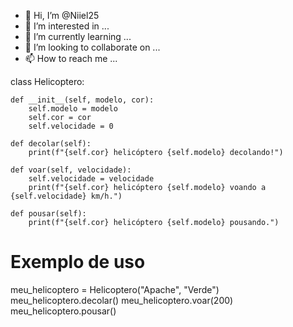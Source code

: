 - 👋 Hi, I’m @Niiel25
- 👀 I’m interested in ...
- 🌱 I’m currently learning ...
- 💞️ I’m looking to collaborate on ...
- 📫 How to reach me ...

<!---
Niiel25/Niiel25 is a ✨ special ✨ repository because its `README.md` (this file) appears on your GitHub profile.
You can click the Preview link to take a look at your changes.
--->class Helicoptero:
    def __init__(self, modelo, cor):
        self.modelo = modelo
        self.cor = cor
        self.velocidade = 0

    def decolar(self):
        print(f"{self.cor} helicóptero {self.modelo} decolando!")

    def voar(self, velocidade):
        self.velocidade = velocidade
        print(f"{self.cor} helicóptero {self.modelo} voando a {self.velocidade} km/h.")

    def pousar(self):
        print(f"{self.cor} helicóptero {self.modelo} pousando.")

# Exemplo de uso
meu_helicoptero = Helicoptero("Apache", "Verde")
meu_helicoptero.decolar()
meu_helicoptero.voar(200)
meu_helicoptero.pousar()
